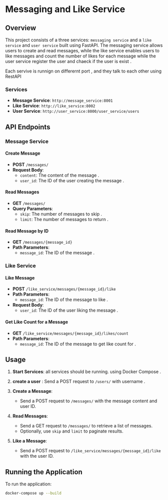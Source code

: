 # Messaging and Like Service

## Overview

This project consists of a three services: `messaging service` and a `like service` and `user service` built using FastAPI. The messaging service allows users to create and read messages, while the like service enables users to like messages and count the number of likes for each message while the user service register the user and chaeck if the user is exist . 

Each servive is runnign on differernt port , and they talk to each other using RestAPI 
### Services

- **Message Service**: `http://message_service:8001`
- **Like Service**: `http://like_service:8002`
- **User Service**: `http://user_service:8000/user_service/users`

## API Endpoints

### Message Service

#### Create Message

- **POST** `/messages/`
- **Request Body**:
    - `content`: The content of the message .
    - `user_id`: The ID of the user creating the message .

#### Read Messages

- **GET** `/messages/`
- **Query Parameters**:
    - `skip`: The number of messages to skip .
    - `limit`: The number of messages to return .

#### Read Message by ID

- **GET** `/messages/{message_id}`
- **Path Parameters**:
    - `message_id`: The ID of the message .

### Like Service

#### Like Message

- **POST** `/like_service/messages/{message_id}/like`
- **Path Parameters**:
    - `message_id`: The ID of the message to like .
- **Request Body**:
    - `user_id`: The ID of the user liking the message .

#### Get Like Count for a Message

- **GET** `/like_service/messages/{message_id}/likes/count`
- **Path Parameters**:
    - `message_id`: The ID of the message to get like count for .

## Usage

1. **Start Services**:  all services should be  running. using Docker Compose .
1. **create a user** : Send a POST request to `/users/` with username .
2. **Create a Message**:
    - Send a POST request to `/messages/` with the message content and user ID.

3. **Read Messages**:
    - Send a GET request to `/messages/` to retrieve a list of messages.
    - Optionally, use `skip` and `limit` to paginate results.

4. **Like a Message**:
    - Send a POST request to `/like_service/messages/{message_id}/like` with the user ID.


## Running the Application

To run the application:

```bash
docker-compose up --build
```